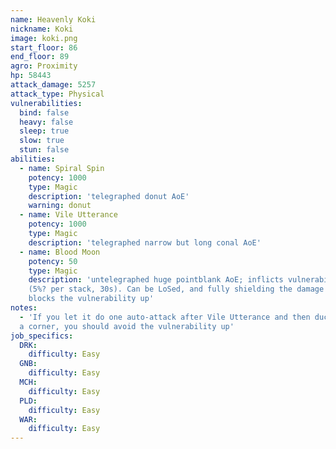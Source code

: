 ```yaml
---
name: Heavenly Koki
nickname: Koki
image: koki.png
start_floor: 86
end_floor: 89
agro: Proximity
hp: 58443
attack_damage: 5257
attack_type: Physical
vulnerabilities:
  bind: false
  heavy: false
  sleep: true
  slow: true
  stun: false
abilities:
  - name: Spiral Spin
    potency: 1000
    type: Magic
    description: 'telegraphed donut AoE'
    warning: donut
  - name: Vile Utterance
    potency: 1000
    type: Magic
    description: 'telegraphed narrow but long conal AoE'
  - name: Blood Moon
    potency: 50
    type: Magic
    description: 'untelegraphed huge pointblank AoE; inflicts vulnerability up
    (5%? per stack, 30s). Can be LoSed, and fully shielding the damage also
    blocks the vulnerability up'
notes:
  - 'If you let it do one auto-attack after Vile Utterance and then duck behind
  a corner, you should avoid the vulnerability up'
job_specifics:
  DRK:
    difficulty: Easy
  GNB:
    difficulty: Easy
  MCH:
    difficulty: Easy
  PLD:
    difficulty: Easy
  WAR:
    difficulty: Easy
---
```


